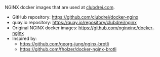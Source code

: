 NGINX docker images that are used at [clubdrei.com](https://www.clubdrei.com).

* GitHub repository: https://github.com/clubdrei/docker-nginx
* quay.io repository: https://quay.io/repository/clubdrei/nginx
* Original NGINX docker images: https://github.com/nginxinc/docker-nginx
* Inspired by:
  * https://github.com/georg-jung/nginx-brotli 
  * https://github.com/fholzer/docker-nginx-brotli
